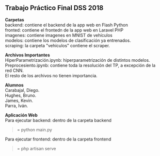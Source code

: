 ## Trabajo Práctico Final DSS 2018

**Carpetas**<br />
backend: contiene el backend de la app web en Flash Python<br />
fronted: contiene el frontedn de la app web en Laravel PHP<br />
imagenes: contiene imagenes en MNIST de vehículos<br />
modelos: contiene los modelos de clasificación ya entrenados.<br />
scraping: la carpeta "vehículos" contiene el scraper.<br />

**Archivos Importantes**<br />
HiperParametrización.ipynb: hiperparametrización de distintos modelos.<br />
Preprocesiento.ipynb: contiene toda la resolución del TP, a excepción de la red CNN.<br />
El resto de los archivos no tienen importancia.<br />

**Alumnos**<br />
Carabajal, Diego.<br />
Hughes, Bruno.<br />
James, Kevin.<br />
Parra, Iván.<br />

**Aplicación Web**<br />
Para ejecutar backend: dentro de la carpeta backend<br />
>= python main.py <br />

Para ejecutar frontend: dentro de la carpeta frontend<br />
>= php artisan serve
